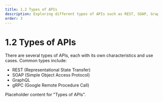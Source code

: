 ```yaml
---
title: 1.2 Types of APIs
description: Exploring different types of APIs such as REST, SOAP, GraphQL, and gRPC.
order: 3
---
```


# 1.2 Types of APIs

There are several types of APIs, each with its own characteristics and use cases. Common types include:
- REST (Representational State Transfer)
- SOAP (Simple Object Access Protocol)
- GraphQL
- gRPC (Google Remote Procedure Call)

Placeholder content for "Types of APIs".
